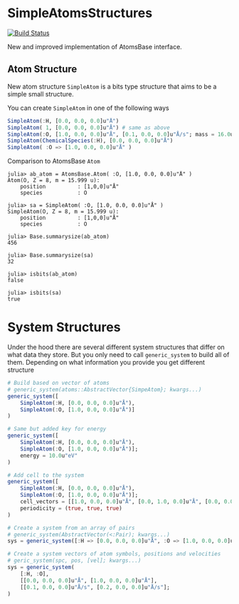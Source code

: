 # SimpleAtomsStructures

[![Build Status](https://github.com/tjjarvinen/SimpleAtomsStructures.jl/actions/workflows/CI.yml/badge.svg?branch=main)](https://github.com/tjjarvinen/SimpleAtomsStructures.jl/actions/workflows/CI.yml?query=branch%3Amain)


New and improved implementation of AtomsBase interface.

## Atom Structure

New atom structure `SimpleAtom` is a bits type structure that aims to be a simple small structure.

You can create `SimpleAtom` in one of the following ways

```julia
SimpleAtom(:H, [0.0, 0.0, 0.0]u"Å")
SimpleAtom( 1, [0.0, 0.0, 0.0]u"Å") # same as above
SimpleAtom(:O, [1.0, 0.0, 0.0]u"Å", [0.1, 0.0, 0.0]u"Å/s"; mass = 16.0u"u", charge = -1.0u"q")
SimpleAtom(ChemicalSpecies(:H), [0.0, 0.0, 0.0]u"Å")
SimpleAtom( :O => [1.0, 0.0, 0.0]u"Å" )
```


Comparison to AtomsBase `Atom`
```julia-repl
julia> ab_atom = AtomsBase.Atom( :O, [1.0, 0.0, 0.0]u"Å" )
Atom(O, Z = 8, m = 15.999 u):
    position          : [1,0,0]u"Å"
    species           : O

julia> sa = SimpleAtom( :O, [1.0, 0.0, 0.0]u"Å" )
SimpleAtom(O, Z = 8, m = 15.999 u):
    position          : [1,0,0]u"Å"
    species           : O

julia> Base.summarysize(ab_atom)
456

julia> Base.summarysize(sa)
32

julia> isbits(ab_atom)
false

julia> isbits(sa)
true
```

# System Structures

Under the hood there are several different system structures that differ on what data they store. But you only need to call `generic_system` to build all of them.
Depending on what information you provide you get different structure

```julia
# Build based on vector of atoms
# generic_system(atoms::AbstractVector{SimpeAtom}; kwargs...)
generic_system([
    SimpleAtom(:H, [0.0, 0.0, 0.0]u"Å"), 
    SimpleAtom(:O, [1.0, 0.0, 0.0]u"Å")]
)

# Same but added key for energy
generic_system([
    SimpleAtom(:H, [0.0, 0.0, 0.0]u"Å"),
    SimpleAtom(:O, [1.0, 0.0, 0.0]u"Å")];
    energy = 10.0u"eV"
)

# Add cell to the system
generic_system([
    SimpleAtom(:H, [0.0, 0.0, 0.0]u"Å"),
    SimpleAtom(:O, [1.0, 0.0, 0.0]u"Å")]; 
    cell_vectors = [[1.0, 0.0, 0.0]u"Å", [0.0, 1.0, 0.0]u"Å", [0.0, 0.0, 1.0]u"Å"], 
    periodicity = (true, true, true)
)

# Create a system from an array of pairs
# generic_system(AbstractVector(<:Pair); kwargs...)
sys = generic_system([:H => [0.0, 0.0, 0.0]u"Å", :O => [1.0, 0.0, 0.0]u"Å"])

# Create a system vectors of atom symbols, positions and velocities
# geric_system(spc, pos, [vel]; kwargs...)
sys = generic_system(
    [:H, :O],
    [[0.0, 0.0, 0.0]u"Å", [1.0, 0.0, 0.0]u"Å"],
    [[0.1, 0.0, 0.0]u"Å/s", [0.2, 0.0, 0.0]u"Å/s"];
)
```
